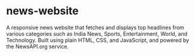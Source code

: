 # news-website
A responsive news website that fetches and displays top headlines from various categories such as India News, Sports, Entertainment, World, and Technology. Built using plain HTML, CSS, and JavaScript, and powered by the NewsAPI.org service.
